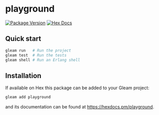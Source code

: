 # playground

[![Package Version](https://img.shields.io/hexpm/v/playground)](https://hex.pm/packages/playground)
[![Hex Docs](https://img.shields.io/badge/hex-docs-ffaff3)](https://hexdocs.pm/playground/)

## Quick start

```sh
gleam run   # Run the project
gleam test  # Run the tests
gleam shell # Run an Erlang shell
```

## Installation

If available on Hex this package can be added to your Gleam project:

```sh
gleam add playground
```

and its documentation can be found at <https://hexdocs.pm/playground>.
